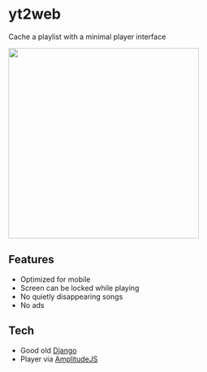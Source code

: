# yt2web

Cache a playlist with a minimal player interface

<img src="https://user-images.githubusercontent.com/6052590/154583536-cfd35b8d-416f-4ba7-b11c-7f4148107812.png"  width="375"/>

## Features
- Optimized for mobile
- Screen can be locked while playing
- No quietly disappearing songs
- No ads

## Tech
- Good old [Django](https://www.djangoproject.com/)
- Player via [AmplitudeJS](https://521dimensions.com/open-source/amplitudejs)

